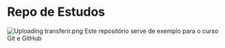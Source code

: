 # Repo de Estudos
![Uploading transferir.png](Git)
Este repositório serve de exemplo para o curso Git e GitHub